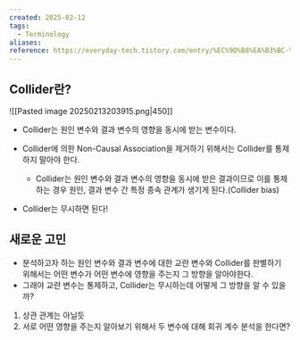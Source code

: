 ```yaml
---
created: 2025-02-12
tags:
  - Terminology
aliases: 
reference: https://everyday-tech.tistory.com/entry/%EC%9D%B8%EA%B3%BC-%EC%B6%94%EB%A1%A0%EC%9D%84-%EC%96%B4%EB%A0%B5%EA%B2%8C-%ED%95%98%EB%8A%94-%EC%9A%94%EC%86%8CCollider
---
```

## Collider란?
![[Pasted image 20250213203915.png|450]]
- Collider는 원인 변수와 결과 변수의 영향을 동시에 받는 변수이다.
- Collider에 의한 Non-Causal Association을 제거하기 위해서는 Collider를 통제하지 말아야 한다.
	- Collider는 원인 변수와 결과 변수의 영향을 동시에 받은 결과이므로 이를 통제하는 경우 원인, 결과 변수 간 특정 종속 관계가 생기게 된다.(Collider bias)

- Collider는 무시하면 된다!


## 새로운 고민
- 분석하고자 하는 원인 변수와 결과 변수에 대한 교란 변수와 Collider를 판별하기 위해서는 어떤 변수가 어떤 변수에 영향을 주는지 그 방향을 알아야한다.
- 그래야 교란 변수는 통제하고, Collider는 무시하는데 어떻게 그 방향을 알 수 있을까?

1. 상관 관계는 아닐듯
2. 서로 어떤 영향을 주는지 알아보기 위해서 두 변수에 대해 회귀 계수 분석을 한다면?